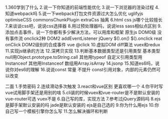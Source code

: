 1.360学到了什么
2.说一下你知道的前端性能优化
3.说一下浏览器的渲染过程
4.知道webpack吗
5.说一下webpack打包文件资源过大怎么优化
uglifyjs
optimiseCSS
commonsChunkPlugin
extraCss 抽离
6.html css js哪个比较擅长
7.来谈谈css吧，说说css选择器
8.用过预处理器吗，说说less sass相似点区别
9.添加点击事件，说一下你都有多少解决方法，可以用库和框架
原生js DOM0级 没有事件流 onclick2种
      DOM2  addEventListener
jQuery $().on() $().onclick
reat  onClick DOM2级别的合成事件
vue @click
10.虚拟DOM diff算法 vuex和redux
11.实现js继承的方法
12.深拷贝实现
13.判断基本数据类型还是引用类型
基本类型 null用Object.prototype.toString.call 其他用typeof
自定义引用类型用Instanceof 其他用Instanceof 数组用Array.isArray
14.jsonp
15.知道es6吗，说说你对es6的理解
16.说说const
常量 不提升
const引用对象，内部的元素仍然可以改变



二面
1.手势密码
2.连续滑动多次触发
3.react和vue区别 更喜欢哪一个
4.你平时写vue试用脚手架还是用别的啥
5.cli装的时候vuex和vue-router是不是默认安装的
vue-router可选
vuex不是
6.自己写的库，实现方法
7.参考过jQuery源码吗
8.ejs是脚手架默认安装的吗
jade是默认安装的
ejs是自己选的
9.你为什么用ejs
10.你自己写一个模板引擎你怎么写
11.怎么解决循环和判断
